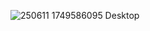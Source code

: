 ![250611 1749586095 Desktop](https://github.com/user-attachments/assets/07de08d7-031d-4607-813c-07a169ef0b4c)
